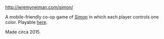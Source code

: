 http://jeremyneiman.com/simon/

A mobile-friendly co-op game of [Simon](https://en.wikipedia.org/wiki/Simon_(game)) in which each player controls one color. Playable [here](http://jeremyneiman.com/simon/).

Made circa 2015. 
